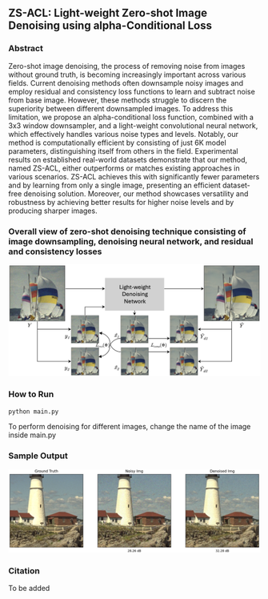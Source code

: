 ## ZS-ACL: Light-weight Zero-shot Image Denoising using alpha-Conditional Loss 

### Abstract
Zero-shot image denoising, the process of removing noise from images without ground truth, is becoming increasingly important across various fields. Current denoising methods often downsample noisy images and employ residual and consistency loss functions to learn and subtract noise from base image. However, these methods struggle to discern the superiority between different downsampled images. To address this limitation, we propose an alpha-conditional loss function, combined with a 3x3 window downsampler, and a light-weight convolutional neural network, which effectively handles various noise types and levels. Notably, our method is computationally efficient by consisting of just 6K model parameters, distinguishing itself from others in the field. Experimental results on established real-world datasets demonstrate that our method, named ZS-ACL, either outperforms or matches existing approaches in various scenarios. ZS-ACL achieves this with significantly fewer parameters and by learning from only a single image, presenting an efficient dataset-free denoising solution. Moreover, our method showcases versatility and robustness by achieving better results for higher noise levels and by producing sharper images.

### Overall view of zero-shot denoising technique consisting of image downsampling, denoising neural network, and residual and consistency losses
![plot](./images/overall1.png)

### How to Run
```
python main.py
```
To perform denoising for different images, change the name of the image inside main.py

### Sample Output
![plot](./images/sample_output.png)

### Citation
To be added
